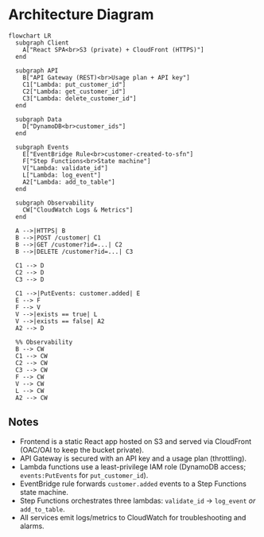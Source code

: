 # Architecture Diagram

```mermaid
flowchart LR
  subgraph Client
    A["React SPA<br>S3 (private) + CloudFront (HTTPS)"]
  end

  subgraph API
    B["API Gateway (REST)<br>Usage plan + API key"]
    C1["Lambda: put_customer_id"]
    C2["Lambda: get_customer_id"]
    C3["Lambda: delete_customer_id"]
  end

  subgraph Data
    D["DynamoDB<br>customer_ids"]
  end

  subgraph Events
    E["EventBridge Rule<br>customer-created-to-sfn"]
    F["Step Functions<br>State machine"]
    V["Lambda: validate_id"]
    L["Lambda: log_event"]
    A2["Lambda: add_to_table"]
  end

  subgraph Observability
    CW["CloudWatch Logs & Metrics"]
  end

  A -->|HTTPS| B
  B -->|POST /customer| C1
  B -->|GET /customer?id=...| C2
  B -->|DELETE /customer?id=...| C3

  C1 --> D
  C2 --> D
  C3 --> D

  C1 -->|PutEvents: customer.added| E
  E --> F
  F --> V
  V -->|exists == true| L
  V -->|exists == false| A2
  A2 --> D

  %% Observability
  B --> CW
  C1 --> CW
  C2 --> CW
  C3 --> CW
  F --> CW
  V --> CW
  L --> CW
  A2 --> CW
```

## Notes

-   Frontend is a static React app hosted on S3 and served via CloudFront (OAC/OAI to keep the bucket private).
-   API Gateway is secured with an API key and a usage plan (throttling).
-   Lambda functions use a least-privilege IAM role (DynamoDB access; `events:PutEvents` for `put_customer_id`).
-   EventBridge rule forwards `customer.added` events to a Step Functions state machine.
-   Step Functions orchestrates three lambdas: `validate_id` → `log_event` _or_ `add_to_table`.
-   All services emit logs/metrics to CloudWatch for troubleshooting and alarms.
